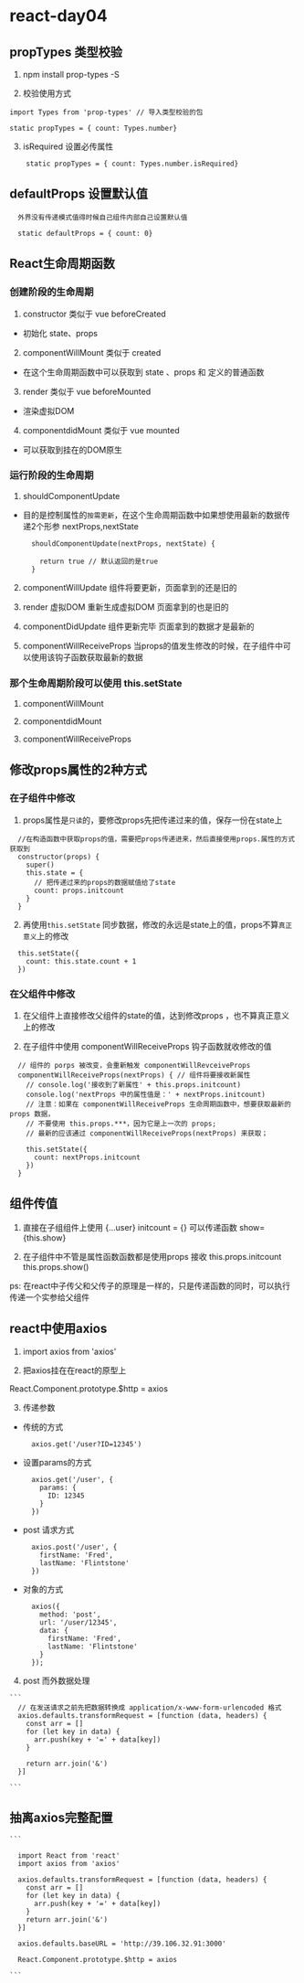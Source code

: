 # react-day04  

## propTypes 类型校验   

1. npm install prop-types -S  

2. 校验使用方式    
  ```
  import Types from 'prop-types' // 导入类型校验的包

  static propTypes = { count: Types.number}

  ```

3. isRequired 设置必传属性  

  ```
      static propTypes = { count: Types.number.isRequired}
  ```

## defaultProps 设置默认值  

  ```
    外界没有传递模式值得时候自己组件内部自己设置默认值  

    static defaultProps = { count: 0}
  ```

## React生命周期函数  

### 创建阶段的生命周期 

1. constructor 类似于 vue  beforeCreated   

  + 初始化 state、props    

2. componentWillMount 类似于 created    

  + 在这个生命周期函数中可以获取到 state 、props 和 定义的普通函数   

3. render 类似于 vue beforeMounted     

  + 渲染虚拟DOM

4. componentdidMount 类似于  vue  mounted

  + 可以获取到挂在的DOM原生

### 运行阶段的生命周期  

1. shouldComponentUpdate  

  + 目的是控制属性的`按需更新`，在这个生命周期函数中如果想使用最新的数据传递2个形参 nextProps,nextState 

    ```
      shouldComponentUpdate(nextProps, nextState) {

        return true // 默认返回的是true
      }

    ```
2. componentWillUpdate   组件将要更新，页面拿到的还是旧的  

3. render  虚拟DOM        重新生成虚拟DOM 页面拿到的也是旧的    

4. componentDidUpdate    组件更新完毕  页面拿到的数据才是最新的   

5. componentWillReceiveProps 当props的值发生修改的时候，在子组件中可以使用该钩子函数获取最新的数据 

### 那个生命周期阶段可以使用 this.setState  

1. componentWillMount

2. componentdidMount 

3. componentWillReceiveProps  

## 修改props属性的2种方式 

### 在子组件中修改

1. props属性是`只读`的，要修改props先把传递过来的值，保存一份在state上 

  ```
    //在构造函数中获取props的值，需要把props传递进来，然后直接使用props.属性的方式 获取到
    constructor(props) {
      super()
      this.state = {
        // 把传递过来的props的数据赋值给了state   
        count: props.initcount
      }
    }
  ```

2. 再使用`this.setState` 同步数据，修改的永远是state上的值，props不算`真正意义`上的修改     

  ```
    this.setState({
      count: this.state.count + 1
    })
  ```
  
### 在父组件中修改     

1. 在父组件上直接修改父组件的state的值，达到修改props  ，也不算真正意义上的修改

2. 在子组件中使用 componentWillReceiveProps 钩子函数就收修改的值   

  ```
    // 组件的 porps 被改变，会重新触发 componentWillRevceiveProps
    componentWillReceiveProps(nextProps) { // 组件将要接收新属性
      // console.log('接收到了新属性' + this.props.initcount)
      console.log('nextProps 中的属性值是：' + nextProps.initcount)
      // 注意：如果在 componentWillReceiveProps 生命周期函数中，想要获取最新的 props 数据，
      // 不要使用 this.props.***，因为它是上一次的 props;
      // 最新的应该通过 componentWillReceiveProps(nextProps) 来获取；

      this.setState({
        count: nextProps.initcount
      })
    }
  ```


## 组件传值  

1. 直接在子组组件上使用  {...user}  initcount = {}  可以传递函数 show= {this.show}

2. 在子组件中不管是属性函数函数都是使用props 接收  this.props.initcount   this.props.show() 

ps: 在react中子传父和父传子的原理是一样的，只是传递函数的同时，可以执行传递一个实参给父组件   

## react中使用axios   

1. import axios from 'axios' 


2. 把axios挂在在react的原型上   

  React.Component.prototype.$http = axios 

3. 传递参数   

  + 传统的方式  

    ```
      axios.get('/user?ID=12345')
    ```

  + 设置params的方式
    ```
      axios.get('/user', {
        params: {
          ID: 12345
        }
      })
    ```
  + post 请求方式  

    ```
      axios.post('/user', {
        firstName: 'Fred',
        lastName: 'Flintstone'
      })
    ```

  + 对象的方式 

    ```
      axios({
        method: 'post',
        url: '/user/12345',
        data: {
          firstName: 'Fred',
          lastName: 'Flintstone'
        }
      });
    ```
  4. post 而外数据处理   

    ```
      // 在发送请求之前先把数据转换成 application/x-www-form-urlencoded 格式 
      axios.defaults.transformRequest = [function (data, headers) { 
        const arr = []
        for (let key in data) {
          arr.push(key + '=' + data[key])
        }

        return arr.join('&')
      }]

    ```

## 抽离axios完整配置  

    ```

      import React from 'react'
      import axios from 'axios'

      axios.defaults.transformRequest = [function (data, headers) {
        const arr = []
        for (let key in data) {
          arr.push(key + '=' + data[key])
        }
        return arr.join('&')
      }]

      axios.defaults.baseURL = 'http://39.106.32.91:3000'

      React.Component.prototype.$http = axios

    ```




